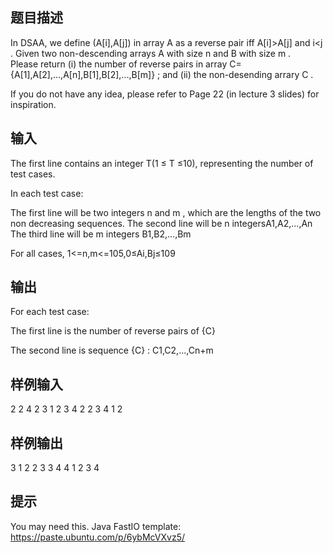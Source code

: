 ## 题目描述
In DSAA, we define (A[i],A[j])
 in array A as a reverse pair iff A[i]>A[j]
 and i<j
.
Given two non-descending arrays A
 with size n
 and B
 with size m
.  
Please return (i) the number of reverse pairs in array C={A[1],A[2],...,A[n],B[1],B[2],...,B[m]}
;
and  (ii) the non-desending arrary C
.

If you do not have any idea, please refer to Page 22 (in lecture 3 slides) for inspiration.


## 输入
The first line contains an integer T(1 ≤ T ≤10), representing the number of test cases. 

In each test case:

The first line will be two integers n
 and m
, which are the lengths of the two non decreasing sequences.
The second line will be n
 integersA1,A2,...,An
The third line will be m
 integers B1,B2,...,Bm

For all cases, 1<=n,m<=105,0≤Ai,Bj≤109

## 输出
For each test case:

  The first line is the number of reverse pairs of {C}


  The second line is sequence {C}
: C1,C2,...,Cn+m

## 样例输入
2
2 4
2 3
1 2 3 4
2 2
3 4
1 2
## 样例输出
3
1 2 2 3 3 4 
4
1 2 3 4 
## 提示
You may need this. Java FastIO template: https://paste.ubuntu.com/p/6ybMcVXvz5/
